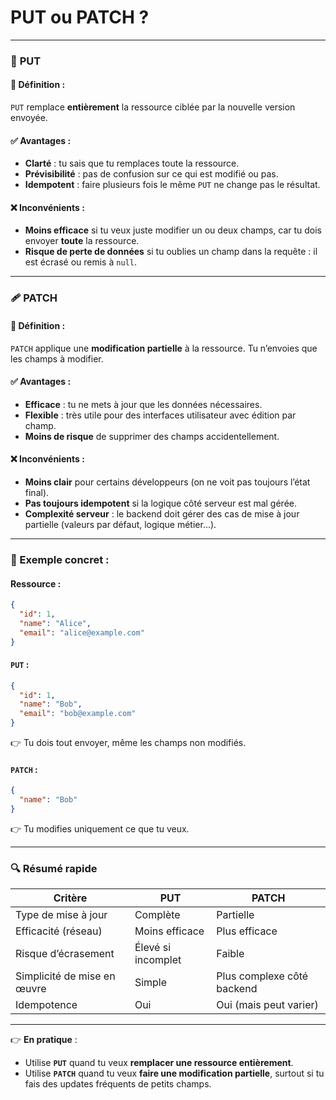 # PUT ou PATCH ? 

---

### 🔁 **PUT**
#### 🧠 Définition :
`PUT` remplace **entièrement** la ressource ciblée par la nouvelle version envoyée.

#### ✅ Avantages :
- **Clarté** : tu sais que tu remplaces toute la ressource.
- **Prévisibilité** : pas de confusion sur ce qui est modifié ou pas.
- **Idempotent** : faire plusieurs fois le même `PUT` ne change pas le résultat.

#### ❌ Inconvénients :
- **Moins efficace** si tu veux juste modifier un ou deux champs, car tu dois envoyer **toute** la ressource.
- **Risque de perte de données** si tu oublies un champ dans la requête : il est écrasé ou remis à `null`.

---

### 🩹 **PATCH**
#### 🧠 Définition :
`PATCH` applique une **modification partielle** à la ressource. Tu n’envoies que les champs à modifier.

#### ✅ Avantages :
- **Efficace** : tu ne mets à jour que les données nécessaires.
- **Flexible** : très utile pour des interfaces utilisateur avec édition par champ.
- **Moins de risque** de supprimer des champs accidentellement.

#### ❌ Inconvénients :
- **Moins clair** pour certains développeurs (on ne voit pas toujours l’état final).
- **Pas toujours idempotent** si la logique côté serveur est mal gérée.
- **Complexité serveur** : le backend doit gérer des cas de mise à jour partielle (valeurs par défaut, logique métier...).

---

### 👀 Exemple concret :

#### Ressource :
```json
{
  "id": 1,
  "name": "Alice",
  "email": "alice@example.com"
}
```

#### `PUT` :
```json
{
  "id": 1,
  "name": "Bob",
  "email": "bob@example.com"
}
```
👉 Tu dois tout envoyer, même les champs non modifiés.

#### `PATCH` :
```json
{
  "name": "Bob"
}
```
👉 Tu modifies uniquement ce que tu veux.

---

### 🔍 Résumé rapide

| Critère                  | PUT                  | PATCH                   |
|--------------------------|----------------------|--------------------------|
| Type de mise à jour      | Complète             | Partielle                |
| Efficacité (réseau)      | Moins efficace       | Plus efficace            |
| Risque d’écrasement      | Élevé si incomplet   | Faible                   |
| Simplicité de mise en œuvre | Simple             | Plus complexe côté backend |
| Idempotence              | Oui                  | Oui (mais peut varier)   |

---

👉 **En pratique** :
- Utilise **`PUT`** quand tu veux **remplacer une ressource entièrement**.
- Utilise **`PATCH`** quand tu veux **faire une modification partielle**, surtout si tu fais des updates fréquents de petits champs.
